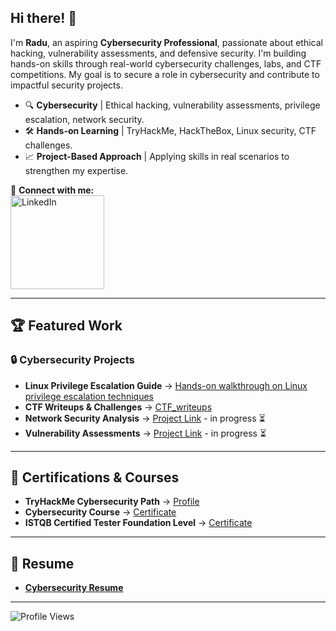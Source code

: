 ## Hi there! 👋

I'm **Radu**, an aspiring **Cybersecurity Professional**, passionate about ethical hacking, vulnerability assessments, and defensive security. I'm building hands-on skills through real-world cybersecurity challenges, labs, and CTF competitions. My goal is to secure a role in cybersecurity and contribute to impactful security projects.

- 🔍 **Cybersecurity** | Ethical hacking, vulnerability assessments, privilege escalation, network security.
- 🛠 **Hands-on Learning** | TryHackMe, HackTheBox, Linux security, CTF challenges.
- 📈 **Project-Based Approach** | Applying skills in real scenarios to strengthen my expertise.

📧 **Connect with me:**  
<a href="https://www.linkedin.com/in/raduioanionita1/">
  <img src="https://content.linkedin.com/content/dam/brand/site/img/logo/logo-r.png" alt="LinkedIn" width="150"/>
</a>

---

## 🏆 Featured Work
### 🔒 Cybersecurity Projects

- **Linux Privilege Escalation Guide** → [Hands-on walkthrough on Linux privilege escalation techniques](https://github.com/radu2208/linux-privilege-escalation)
- **CTF Writeups & Challenges** → [CTF_writeups](https://github.com/radu2208/CTF_Writeups)
- **Network Security Analysis** → [Project Link](#) - in progress ⏳
- **Vulnerability Assessments** → [Project Link](#) - in progress ⏳

---

## 📝 Certifications & Courses
- **TryHackMe Cybersecurity Path** → [Profile](https://tryhackme.com/p/radu2208)
- **Cybersecurity Course** → [Certificate](https://drive.google.com/file/d/1PQUaRcRFqM1-PyGHdZtLsuuEWkEF0U2D/view?usp=sharing)
- **ISTQB Certified Tester Foundation Level** → [Certificate](https://atsqa.org/certified-testers/profile/2498f0be76864b9c8ef9e00ec0ca0d14)

---

## 📝 Resume
- **[Cybersecurity Resume](https://drive.google.com/file/d/1OwOhETINhXhaSh7Dtj3oZIZDUkGMUkMZ/view?usp=sharing)**

---

![Profile Views](https://komarev.com/ghpvc/?username=radu2208&style=flat-square&color=green)

